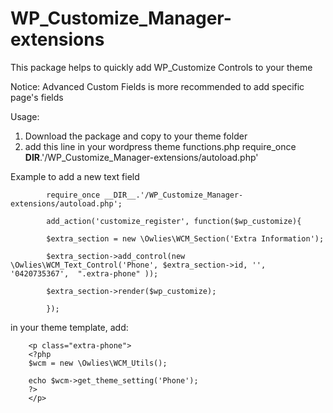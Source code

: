 # WP_Customize_Manager-extensions

This package helps to quickly add WP_Customize Controls to your theme

Notice: Advanced Custom Fields is more recommended to add specific page's fields 

Usage: 

1. Download the package and copy to your theme folder
2. add this line in your wordpress theme functions.php 
  require_once __DIR__.'/WP_Customize_Manager-extensions/autoload.php'
  
 Example to add a new text field

			require_once __DIR__.'/WP_Customize_Manager-extensions/autoload.php';

			add_action('customize_register', function($wp_customize){

			$extra_section = new \Owlies\WCM_Section('Extra Information');

			$extra_section->add_control(new \Owlies\WCM_Text_Control('Phone', $extra_section->id, '', '0420735367',  ".extra-phone" ));

			$extra_section->render($wp_customize);

			});
 
in your theme template, add: 

		<p class="extra-phone">
		<?php
		$wcm = new \Owlies\WCM_Utils();

		echo $wcm->get_theme_setting('Phone');
		?>
		</p>

